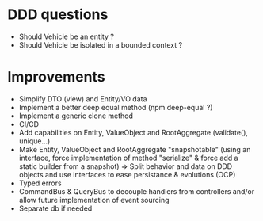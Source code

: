 # DDD questions

- Should Vehicle be an entity ?
- Should Vehicle be isolated in a bounded context ?

# Improvements

- Simplify DTO (view) and Entity/VO data
- Implement a better deep equal method (npm deep-equal ?)
- Implement a generic clone method
- CI/CD
- Add capabilities on Entity, ValueObject and RootAggregate (validate(), unique...)
- Make Entity, ValueObject and RootAggregate "snapshotable" (using an interface, force implementation of method "serialize" & force add a static builder from a snapshot) => Split behavior and data on DDD objects and use interfaces to ease persistance & evolutions (OCP)
- Typed errors
- CommandBus & QueryBus to decouple handlers from controllers and/or allow future implementation of event sourcing
- Separate db if needed
